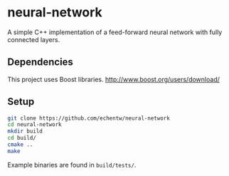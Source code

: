 # neural-network
A simple C++ implementation of a feed-forward neural network with fully connected layers.

## Dependencies
This project uses Boost libraries.
http://www.boost.org/users/download/

## Setup
```bash
git clone https://github.com/echentw/neural-network
cd neural-network
mkdir build
cd build/
cmake ..
make
```

Example binaries are found in ``build/tests/``.
